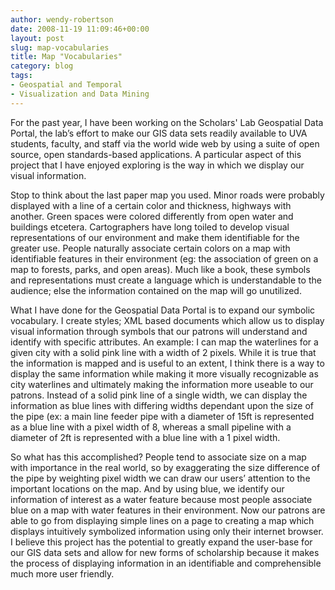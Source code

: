 ```yaml
---
author: wendy-robertson
date: 2008-11-19 11:09:46+00:00
layout: post
slug: map-vocabularies
title: Map "Vocabularies"
category: blog
tags:
- Geospatial and Temporal
- Visualization and Data Mining
---
```


For the past year, I have been working on the Scholars' Lab Geospatial Data Portal, the lab’s effort to make our GIS data sets readily available to UVA students, faculty, and staff via the world wide web by using a suite of open source, open standards-based applications. A particular aspect of this project that I have enjoyed exploring is the way in which we display our visual information.

Stop to think about the last paper map you used. Minor roads were probably displayed with a line of a certain color and thickness, highways with another. Green spaces were colored differently from open water and buildings etcetera. Cartographers have long toiled to develop visual representations of our environment and make them identifiable for the greater use. People naturally associate certain colors on a map with identifiable features in their environment (eg: the association of green on a map to forests, parks, and open areas). Much like a book, these symbols and representations must create a language which is understandable to the audience; else the information contained on the map will go unutilized.

What I have done for the Geospatial Data Portal is to expand our symbolic vocabulary. I create styles; XML based documents which allow us to display visual information through symbols that our patrons will understand and identify with specific attributes. An example: I can map the waterlines for a given city with a solid pink line with a width of 2 pixels. While it is true that the information is mapped and is useful to an extent, I think there is a way to display the same information while making it more visually recognizable as city waterlines and ultimately making the information more useable to our patrons. Instead of a solid pink line of a single width, we can display the information as blue lines with differing widths dependant upon the size of the pipe (ex: a main line feeder pipe with a diameter of 15ft is represented as a blue line with a pixel width of 8, whereas a small pipeline with a diameter of 2ft is represented with a blue line with a 1 pixel width.


<!-- ![](http://people.virginia.edu/~wmr8e/clip_image002.jpg) -->


So what has this accomplished? People tend to associate size on a map with importance in the real world, so by exaggerating the size difference of the pipe by weighting pixel width we can draw our users’ attention to the important locations on the map. And by using blue, we identify our information of interest as a water feature because most people associate blue on a map with water features in their environment. Now our patrons are able to go from displaying simple lines on a page to creating a map which displays intuitively symbolized information using only their internet browser. I believe this project has the potential to greatly expand the user-base for our GIS data sets and allow for new forms of scholarship because it makes the process of displaying information in an identifiable and comprehensible much more user friendly.



